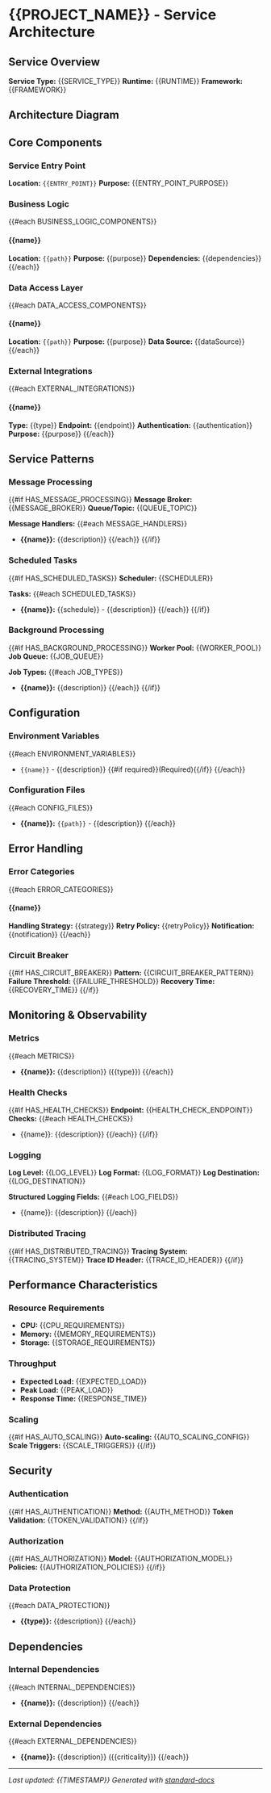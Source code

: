 # {{PROJECT_NAME}} - Service Architecture

## Service Overview
**Service Type:** {{SERVICE_TYPE}}
**Runtime:** {{RUNTIME}}
**Framework:** {{FRAMEWORK}}

## Architecture Diagram
<!-- Include service architecture diagram here -->

## Core Components

### Service Entry Point
**Location:** `{{ENTRY_POINT}}`
**Purpose:** {{ENTRY_POINT_PURPOSE}}

### Business Logic
{{#each BUSINESS_LOGIC_COMPONENTS}}
#### {{name}}
**Location:** `{{path}}`
**Purpose:** {{purpose}}
**Dependencies:** {{dependencies}}
{{/each}}

### Data Access Layer
{{#each DATA_ACCESS_COMPONENTS}}
#### {{name}}
**Location:** `{{path}}`
**Purpose:** {{purpose}}
**Data Source:** {{dataSource}}
{{/each}}

### External Integrations
{{#each EXTERNAL_INTEGRATIONS}}
#### {{name}}
**Type:** {{type}}
**Endpoint:** {{endpoint}}
**Authentication:** {{authentication}}
**Purpose:** {{purpose}}
{{/each}}

## Service Patterns

### Message Processing
{{#if HAS_MESSAGE_PROCESSING}}
**Message Broker:** {{MESSAGE_BROKER}}
**Queue/Topic:** {{QUEUE_TOPIC}}

**Message Handlers:**
{{#each MESSAGE_HANDLERS}}
- **{{name}}:** {{description}}
{{/each}}
{{/if}}

### Scheduled Tasks
{{#if HAS_SCHEDULED_TASKS}}
**Scheduler:** {{SCHEDULER}}

**Tasks:**
{{#each SCHEDULED_TASKS}}
- **{{name}}:** {{schedule}} - {{description}}
{{/each}}
{{/if}}

### Background Processing
{{#if HAS_BACKGROUND_PROCESSING}}
**Worker Pool:** {{WORKER_POOL}}
**Job Queue:** {{JOB_QUEUE}}

**Job Types:**
{{#each JOB_TYPES}}
- **{{name}}:** {{description}}
{{/each}}
{{/if}}

## Configuration

### Environment Variables
{{#each ENVIRONMENT_VARIABLES}}
- `{{name}}` - {{description}} {{#if required}}(Required){{/if}}
{{/each}}

### Configuration Files
{{#each CONFIG_FILES}}
- **{{name}}:** `{{path}}` - {{description}}
{{/each}}

## Error Handling

### Error Categories
{{#each ERROR_CATEGORIES}}
#### {{name}}
**Handling Strategy:** {{strategy}}
**Retry Policy:** {{retryPolicy}}
**Notification:** {{notification}}
{{/each}}

### Circuit Breaker
{{#if HAS_CIRCUIT_BREAKER}}
**Pattern:** {{CIRCUIT_BREAKER_PATTERN}}
**Failure Threshold:** {{FAILURE_THRESHOLD}}
**Recovery Time:** {{RECOVERY_TIME}}
{{/if}}

## Monitoring & Observability

### Metrics
{{#each METRICS}}
- **{{name}}:** {{description}} ({{type}})
{{/each}}

### Health Checks
{{#if HAS_HEALTH_CHECKS}}
**Endpoint:** {{HEALTH_CHECK_ENDPOINT}}
**Checks:**
{{#each HEALTH_CHECKS}}
- {{name}}: {{description}}
{{/each}}
{{/if}}

### Logging
**Log Level:** {{LOG_LEVEL}}
**Log Format:** {{LOG_FORMAT}}
**Log Destination:** {{LOG_DESTINATION}}

**Structured Logging Fields:**
{{#each LOG_FIELDS}}
- {{name}}: {{description}}
{{/each}}

### Distributed Tracing
{{#if HAS_DISTRIBUTED_TRACING}}
**Tracing System:** {{TRACING_SYSTEM}}
**Trace ID Header:** {{TRACE_ID_HEADER}}
{{/if}}

## Performance Characteristics

### Resource Requirements
- **CPU:** {{CPU_REQUIREMENTS}}
- **Memory:** {{MEMORY_REQUIREMENTS}}
- **Storage:** {{STORAGE_REQUIREMENTS}}

### Throughput
- **Expected Load:** {{EXPECTED_LOAD}}
- **Peak Load:** {{PEAK_LOAD}}
- **Response Time:** {{RESPONSE_TIME}}

### Scaling
{{#if HAS_AUTO_SCALING}}
**Auto-scaling:** {{AUTO_SCALING_CONFIG}}
**Scale Triggers:** {{SCALE_TRIGGERS}}
{{/if}}

## Security

### Authentication
{{#if HAS_AUTHENTICATION}}
**Method:** {{AUTH_METHOD}}
**Token Validation:** {{TOKEN_VALIDATION}}
{{/if}}

### Authorization
{{#if HAS_AUTHORIZATION}}
**Model:** {{AUTHORIZATION_MODEL}}
**Policies:** {{AUTHORIZATION_POLICIES}}
{{/if}}

### Data Protection
{{#each DATA_PROTECTION}}
- **{{type}}:** {{description}}
{{/each}}

## Dependencies

### Internal Dependencies
{{#each INTERNAL_DEPENDENCIES}}
- **{{name}}:** {{description}}
{{/each}}

### External Dependencies
{{#each EXTERNAL_DEPENDENCIES}}
- **{{name}}:** {{description}} ({{criticality}})
{{/each}}

---
*Last updated: {{TIMESTAMP}}*
*Generated with [standard-docs](https://github.com/johnplummer/standard-docs)*